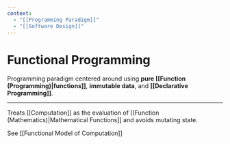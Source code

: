 ```yaml
---
context:
  - "[[Programming Paradigm]]"
  - "[[Software Design]]"
---
```


# Functional Programming

Programming paradigm centered around using **pure [[Function (Programming)|functions]]**, **immutable data**, and **[[Declarative Programming]]**.

---

Treats [[Computation]] as the evaluation of [[Function (Mathematics)|Mathematical Functions]] and avoids mutating state.

See [[Functional Model of Computation]]
